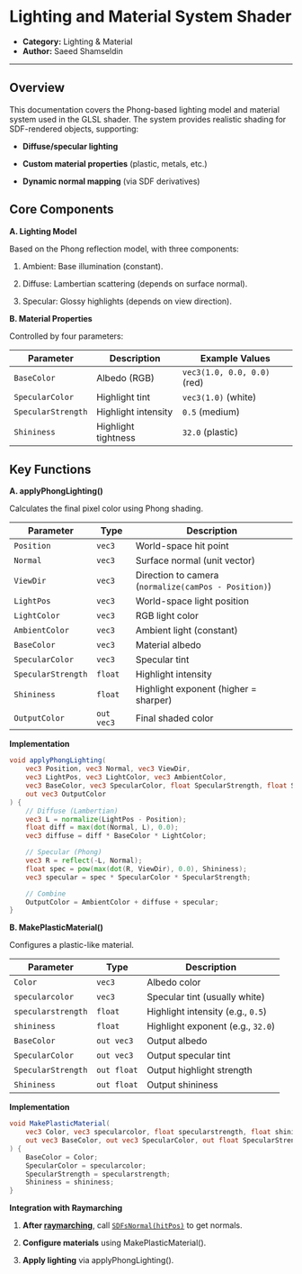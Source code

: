 # Lighting and Material System Shader

<!-- this one is to display the shader output either by locally storing in the directory under static/images/...
or, external link like of a github can be added -->

<!-- this is for locally stored images -->
<!-- <img src="image directory stored locally inside project" alt="TIE Fighter" width="400" height="225"> -->
<!-- this is for external  link  -->
<!-- <img src="https://......." width="400" alt="TIE Fighter Animation"> -->



<!-- this is for locally stored videos -->
<!-- <video controls width="640" height="360" > -->
  <!-- <source src="vidظeo path stored locally" type="video/mp4"> -->
  <!-- Your browser does not support the video tag. -->
<!-- </video> -->

<!-- this is for external link, copy the embed code for given video and paste it here -->
<!-- <iframe width="640" height="360" 
  src="https://www.youtube.com/embed/VIDEO_ID" 
  title="TIE Fighter Shader Demo"
  frameborder="0" allowfullscreen></iframe> -->



- **Category:** Lighting & Material
- **Author:** Saeed Shamseldin 

---
## Overview

This documentation covers the Phong-based lighting model and material system used in the GLSL shader. The system provides realistic shading for SDF-rendered objects, supporting:


- **Diffuse/specular lighting**

- **Custom material properties** (plastic, metals, etc.)

- **Dynamic normal mapping** (via SDF derivatives)

## Core Components

**A. Lighting Model**

Based on the Phong reflection model, with three components:

1. Ambient: Base illumination (constant).

2. Diffuse: Lambertian scattering (depends on surface normal).

3. Specular: Glossy highlights (depends on view direction).

**B. Material Properties**

Controlled by four parameters:

| **Parameter**        | **Description**           | **Example Values**                  |
|----------------------|---------------------------|-------------------------------------|
| `BaseColor`          | Albedo (RGB)              | `vec3(1.0, 0.0, 0.0)` (red)         |
| `SpecularColor`      | Highlight tint            | `vec3(1.0)` (white)                 |
| `SpecularStrength`   | Highlight intensity       | `0.5` (medium)                      |
| `Shininess`          | Highlight tightness       | `32.0` (plastic)                    |

## Key Functions
**A. applyPhongLighting()**

Calculates the final pixel color using Phong shading.

| **Parameter**       | **Type**   | **Description**                                         |
|---------------------|------------|---------------------------------------------------------|
| `Position`          | `vec3`     | World-space hit point                                   |
| `Normal`            | `vec3`     | Surface normal (unit vector)                            |
| `ViewDir`           | `vec3`     | Direction to camera (`normalize(camPos - Position)`)    |
| `LightPos`          | `vec3`     | World-space light position                              |
| `LightColor`        | `vec3`     | RGB light color                                         |
| `AmbientColor`      | `vec3`     | Ambient light (constant)                                |
| `BaseColor`         | `vec3`     | Material albedo                                         |
| `SpecularColor`     | `vec3`     | Specular tint                                           |
| `SpecularStrength`  | `float`    | Highlight intensity                                     |
| `Shininess`         | `float`    | Highlight exponent (higher = sharper)                   |
| `OutputColor`       | `out vec3` | Final shaded color                                      |

**Implementation**
```glsl
void applyPhongLighting(
    vec3 Position, vec3 Normal, vec3 ViewDir,
    vec3 LightPos, vec3 LightColor, vec3 AmbientColor,
    vec3 BaseColor, vec3 SpecularColor, float SpecularStrength, float Shininess,
    out vec3 OutputColor
) {
    // Diffuse (Lambertian)
    vec3 L = normalize(LightPos - Position);
    float diff = max(dot(Normal, L), 0.0);
    vec3 diffuse = diff * BaseColor * LightColor;

    // Specular (Phong)
    vec3 R = reflect(-L, Normal);
    float spec = pow(max(dot(R, ViewDir), 0.0), Shininess);
    vec3 specular = spec * SpecularColor * SpecularStrength;

    // Combine
    OutputColor = AmbientColor + diffuse + specular;
}
```

**B. MakePlasticMaterial()**

Configures a plastic-like material.

| **Parameter**         | **Type**     | **Description**                                 |
|-----------------------|--------------|-------------------------------------------------|
| `Color`               | `vec3`       | Albedo color                                    |
| `specularcolor`       | `vec3`       | Specular tint (usually white)                   |
| `specularstrength`    | `float`      | Highlight intensity (e.g., `0.5`)               |
| `shininess`           | `float`      | Highlight exponent (e.g., `32.0`)               |
| `BaseColor`           | `out vec3`   | Output albedo                                   |
| `SpecularColor`       | `out vec3`   | Output specular tint                            |
| `SpecularStrength`    | `out float`  | Output highlight strength                       |
| `Shininess`           | `out float`  | Output shininess                                |


**Implementation**
```glsl
void MakePlasticMaterial(
    vec3 Color, vec3 specularcolor, float specularstrength, float shininess,
    out vec3 BaseColor, out vec3 SpecularColor, out float SpecularStrength, out float Shininess
) {
    BaseColor = Color;
    SpecularColor = specularcolor;
    SpecularStrength = specularstrength;
    Shininess = shininess;
}
```
**Integration with Raymarching**

1. **After [raymarching](../geometry/SDF_Shader.md#raymarching-integration)**, call [`SDFsNormal(hitPos)`](../geometry/SDF_Shader.md#normal-estimation) to get normals.

2. **Configure materials** using MakePlasticMaterial().

3. **Apply lighting** via applyPhongLighting().